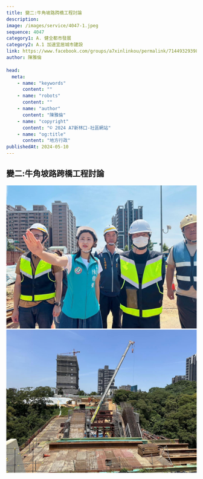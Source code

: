 ```yaml
---
title: 變二:牛角坡路跨橋工程討論
description:
image: /images/service/4047-1.jpeg
sequence: 4047
category1: A. 健全都市發展
category2: A.1 加速宜居城市建設
link: https://www.facebook.com/groups/a7xinlinkou/permalink/714493293989255/
author: 陳雅倫

head:
  meta:
    - name: "keywords"
      content: ""
    - name: "robots"
      content: ""
    - name: "author"
      content: "陳雅倫"
    - name: "copyright"
      content: "© 2024 A7新林口-社區網站"
    - name: "og:title"
      content: "地方行政"
publishedAt: 2024-05-10
---
```


## 變二:牛角坡路跨橋工程討論

![s4047-1.jpeg](/images/service/s4047-1.jpeg)
![s4047-2.jpeg](/images/service/s4047-2.jpeg)
